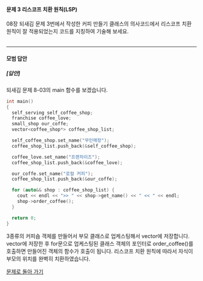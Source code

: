 #### 문제 3 리스코프 치환 원칙(LSP)
08장 되새김 문제 3번에서 작성한 커피 만들기 클래스의 의사코드에서 리스코프 치환 원칙이 잘 적용되었는지 코드를 지칭하여 기술해 보세요.
<br/><br/>

---


#### 모범 답안
##### [답안]
되새김 문제 8-03의 main 함수를 보겠습니다. 

```cpp
int main()
{
  self_serving self_coffee_shop;
  franchise coffee_love;
  small_shop our_coffe;
  vector<coffee_shop*> coffee_shop_list;

  self_coffee_shop.set_name("무인매장");
  coffee_shop_list.push_back(&self_coffee_shop);

  coffee_love.set_name("프랜차이즈");
  coffee_shop_list.push_back(&coffee_love);

  our_coffe.set_name("로컬 커피");
  coffee_shop_list.push_back(&our_coffe);

  for (auto&& shop : coffee_shop_list) {
    cout << endl << ">> " << shop->get_name() << " << " << endl;
    shop->order_coffee();
  }

  return 0;
}
```
3종류의 커피숍 객체를 만들어서 부모 클래스로 업케스팅해서 vector에 저장합니다. vector에 저장한 후 for문으로 업케스팅된 클래스 객체의 포인터로 order_coffee()를 호출하면 만들어진 객체의 함수가 호출이 됩니다. 리스코프 치환 원칙에 따라서 자식이 부모의 위치를 완벽히 치환하였습니다.

[문제로 돌아 가기](README.md "문제로 돌아 가기")
